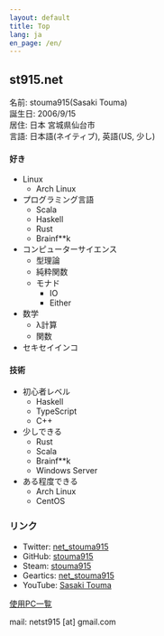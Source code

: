 ```yaml
---
layout: default
title: Top
lang: ja
en_page: /en/
---
```


## st915.net

名前: stouma915(Sasaki Touma)<br>
誕生日: 2006/9/15<br>
居住: 日本 宮城県仙台市<br>
言語: 日本語(ネイティブ), 英語(US, 少し)
#### 好き
- Linux
  - Arch Linux
- プログラミング言語
  - Scala
  - Haskell
  - Rust
  - Brainf\*\*k
- コンピューターサイエンス
  - 型理論
  - 純粋関数
  - モナド
    - IO
    - Either
- 数学
  - λ計算
  - 関数
- セキセイインコ

#### 技術
- 初心者レベル
  - Haskell
  - TypeScript
  - C++
- 少しできる
  - Rust
  - Scala
  - Brainf\*\*k
  - Windows Server
- ある程度できる
  - Arch Linux
  - CentOS

### リンク
* Twitter: [net_stouma915](https://twitter.com/net_stouma915)
* GitHub: [stouma915](https://github.com/stouma915)
* Steam: [stouma915](https://steamcommunity.com/profiles/76561199242758778)
* Geartics: [net_stouma915](https://www.geartics.com/net_stouma915)
* YouTube: [Sasaki Touma](https://www.youtube.com/channel/UCJmPPeZmL-OC03-zSb2Dcwg)

[使用PC一覧](/pcs)

mail: netst915 \[at] gmail.com
